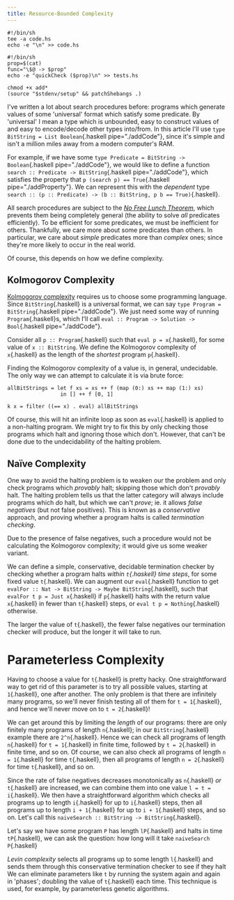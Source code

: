 ```yaml
---
title: Resource-Bounded Complexity
---
```


```{pipe="cat > addCode"}
#!/bin/sh
tee -a code.hs
echo -e "\n" >> code.hs
```

```{pipe="cat > addProperty"}
#!/bin/sh
prop=$(cat)
func="\$@ -> $prop"
echo -e "quickCheck ($prop)\n" >> tests.hs
```

```{pipe="sh > /dev/null"}
chmod +x add*
(source "$stdenv/setup" && patchShebangs .)
```

I've written a lot about search procedures before: programs which generate
values of some 'universal' format which satisfy some predicate. By 'universal' I
mean a type which is unbounded, easy to construct values of and easy to
encode/decode other types into/from. In this article I'll use `type BitString =
List Boolean`{.haskell pipe="./addCode"}, since it's simple and isn't a million
miles away from a modern computer's RAM.

For example, if we have some `type Predicate = BitString -> Boolean`{.haskell
pipe="./addCode"}, we would like to define a function `search :: Predicate ->
BitString`{.haskell pipe="./addCode"}, which satisfies the property that `p
(search p) == True`{.haskell pipe="./addProperty"}. We can represent this with
the *dependent* type `search :: (p :: Predicate) -> (b :: BitString, p b ==
True)`{.haskell}.

All search procedures are subject to the [*No Free Lunch
Theorem*](http://en.wikipedia.org/wiki/No_free_lunch_theorem), which prevents
them being completely general (the ability to solve *all* predicates
efficiently). To be efficient for some predicates, we must be inefficient for
others. Thankfully, we care more about some predicates than others. In
particular, we care about *simple* predicates more than *complex* ones; since
they're more likely to occur in the real world.

Of course, this depends on how we define complexity.

## Kolmogorov Complexity ##

[Kolmogorov complexity](http://en.wikipedia.org/wiki/Kolmogorov_complexity)
requires us to choose some programming language. Since `BitString`{.haskell} is
a universal format, we can say `type Program = BitString`{.haskell
pipe="./addCode"}. We just need some way of running `Program`{.haskell}s, which
I'll call `eval :: Program -> Solution -> Bool`{.haskell pipe="./addCode"}.

Consider all `p :: Program`{.haskell} such that `eval p = x`{.haskell}, for some
value of `x :: BitString`. We define the Kolmogorov complexity of `x`{.haskell}
as the length of the *shortest* program `p`{.haskell}.

Finding the Kolmogorov complexity of a value is, in general, undecidable. The
only way we can attempt to calculate it is via brute force:

```{.haskell pipe="./addCode"}
allBitStrings = let f xs = xs ++ f (map (0:) xs ++ map (1:) xs)
                 in [] ++ f [0, 1]

k x = filter ((== x) . eval) allBitStrings
```

Of course, this will hit an infinite loop as soon as `eval`{.haskell} is applied
to a non-halting program. We might try to fix this by only checking those
programs which halt and ignoring those which don't. However, that can't be done
due to the undecidability of the halting problem.

## Naïve Complexity ##

One way to avoid the halting problem is to weaken our the problem and only check
programs which *provably* halt; skipping those which don't *provably* halt. The
halting problem tells us that the latter category will always include programs
which *do* halt, but which we can't *prove*; ie. it allows *false negatives*
(but not false positives). This is known as a *conservative* approach, and
proving whether a program halts is called *termination checking*.

Due to the presence of false negatives, such a procedure would not be
calculating the Kolmogorov complexity; it would give us some weaker variant.

We can define a simple, conservative, decidable termination checker by checking
whether a program halts *within `t`{.haskell} time steps*, for some fixed value
`t`{.haskell}. We can augment our `eval`{.haskell} function to get `evalFor ::
Nat -> BitString -> Maybe BitString`{.haskell}, such that `evalFor t p = Just
x`{.haskell} if `p`{.haskell} halts with the return value `x`{.haskell} in fewer
than `t`{.haskell} steps, or `eval t p = Nothing`{.haskell} otherwise.

The larger the value of `t`{.haskell}, the fewer false negatives our termination
checker will produce, but the longer it will take to run.

# Parameterless Complexity ##

Having to choose a value for `t`{.haskell} is pretty hacky. One straightforward
way to get rid of this parameter is to try all possible values, starting at
`1`{.haskell}, one after another. The only problem is that there are infinitely
many programs, so we'll never finish testing all of them for `t = 1`{.haskell},
and hence we'll never move on to `t = 2`{.haskell}!

We can get around this by limiting the *length* of our programs: there are only
finitely many programs of length `n`{.haskell}; in our `BitString`{.haskell}
example there are `2^n`{.haskell}. Hence we can check all programs of length
`n`{.haskell} for `t = 1`{.haskell} in finite time, followed by `t =
2`{.haskell} in finite time, and so on. Of course, we can also check all
programs of length `n = 1`{.haskell} for time `t`{.haskell}, then all programs
of length `n = 2`{.haskell} for time `t`{.haskell}, and so on.

Since the rate of false negatives decreases monotonically as `n`{.haskell} *or*
`t`{.haskell} are increased, we can combine them into one value `l = t =
i`{.haskell}. We then have a straightforward algorithm which checks all programs
up to length `i`{.haskell} for up to `i`{.haskell} steps, then all programs up
to length `i + 1`{.haskell} for up to `i + 1`{.haskell} steps, and so on. Let's
call this `naiveSearch :: BitString -> BitString`{.haskell}.

Let's say we have some program `P` has length `lP`{.haskell} and halts in time
`tP`{.haskell}, we can ask the question: how long will it take `naiveSearch
P`{.haskell}

*Levin complexity* selects all programs up to some length `l`{.haskell} and
sends them through this conservative termination checker to see if they halt We
can eliminate parameters like `t` by running the system again and again in
'phases'; doubling the value of `t`{.haskell} each time. This technique is used,
for example, by parameterless genetic algorithms.
